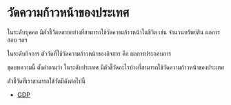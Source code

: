 # วัดความก้าวหน้าของประเทศ

ในระดับบุคคล มีตัวชี้วัดหลายอย่างที่สามารถใช้วัดความก้าวหน้าในชีวิต เช่น จำนวนทรัพย์สิน ผลการสอบ ฯลฯ

ในระดับกิจการ ตัววัดที่ใช้วัดความก้าวหน้าของกิจการ คือ ผลการประกอบการ

ชุดบทความนี้ ตั้งคำถามว่า ในระดับประเทศ มีตัวชี้วัดอะไรบ้างที่สามารถใช้วัดความก้าวหน้าของประเทศ

ตัวชี้วัดท่ี่เราสามารถใช้วัดมีดังต่อไปนี้

- [GDP](gdp.md)
